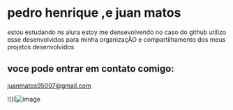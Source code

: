 # pedro henrique ,e juan matos

estou estudando ns alura
estoy me densevolvendo no caso do github
utilizo esse desenvolvidos para minha organizaçÂO e compartilhamento dos meus projetos desenvolvidos

## voce pode entrar em contato comigo:

juanmatos95007@gmail.com

![](![image](https://github.com/user-attachments/assets/85f603fe-7ea7-4852-be6f-839b1f88b8ca)
